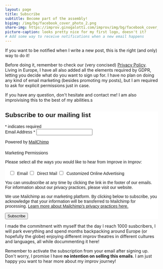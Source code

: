 ```yaml
---
layout: page
title: Subscribe
subtitle: Become part of the assembly!
bigimg: /img/bg/facebook_cover_photo_2.png
share-img: https://improv.ginogalotti.com/improv/img/bg/facebook_cover_photo_2.png
picture-caption: looks pretty nice for my first logo, doesn't it?
# Add some way to receive notifications when a new email happens 
---
```


If you want to be notified when I write a new post, this is the right (and only) way to do it!

Before doing it, remember to check our (very concised) [Privacy Policy](/privacy/). Living in Europe, I have all also added all the elements required by GDPR, letting you decide what do you want to sign up for. I have no plan on doing any kind of email marketing (besides promoting my posts), but I am required to ask for explicit permissions just in case.

If you have any question, don't  hesitate and contact me! I am also improivising this to the best of my abilities.s

<!-- Begin Mailchimp Signup Form -->
<link href="//cdn-images.mailchimp.com/embedcode/classic-10_7.css" rel="stylesheet" type="text/css">
<style type="text/css">
	#mc_embed_signup{background:#fff; clear:left; font:14px Helvetica,Arial,sans-serif; }
	/* Add your own Mailchimp form style overrides in your site stylesheet or in this style block.
	   We recommend moving this block and the preceding CSS link to the HEAD of your HTML file. */
</style>
<style type="text/css">
	#mc-embedded-subscribe-form input[type=checkbox]{display: inline; width: auto;margin-right: 10px;}
	#mergeRow-gdpr {margin-top: 20px;}
	#mergeRow-gdpr fieldset label {font-weight: normal;}
	#mc-embedded-subscribe-form .mc_fieldset{border:none;min-height: 0px;padding-bottom:0px;}
</style>
<div id="mc_embed_signup">
<form action="https://github.us20.list-manage.com/subscribe/post?u=5a1033260a21a5ed35182bfd1&amp;id=25a65f4aed" method="post" id="mc-embedded-subscribe-form" name="mc-embedded-subscribe-form" class="validate" target="_blank" novalidate>
    <div id="mc_embed_signup_scroll">
	<h2>Subscribe to our mailing list</h2>
<div class="indicates-required"><span class="asterisk">*</span> indicates required</div>
<div class="mc-field-group">
	<label for="mce-EMAIL">Email Address  <span class="asterisk">*</span>
</label>
	<input type="email" value="" name="EMAIL" class="required email" id="mce-EMAIL">
</div>
<p>Powered by <a href="http://eepurl.com/gh5YRb" title="MailChimp - email marketing made easy and fun">MailChimp</a></p>
<div id="mergeRow-gdpr" class="mergeRow gdpr-mergeRow content__gdprBlock mc-field-group">
    <div class="content__gdpr">
        <label>Marketing Permissions</label>
        <p>Please select all the ways you would like to hear from Improve in Improv:</p>
        <fieldset class="mc_fieldset gdprRequired mc-field-group" name="interestgroup_field">
		<label class="checkbox subfield" for="gdpr_6649"><input type="checkbox" id="gdpr_6649" name="gdpr[6649]" value="Y" class="av-checkbox "><span>Email</span> </label><label class="checkbox subfield" for="gdpr_6653"><input type="checkbox" id="gdpr_6653" name="gdpr[6653]" value="Y" class="av-checkbox "><span>Direct Mail</span> </label><label class="checkbox subfield" for="gdpr_6657"><input type="checkbox" id="gdpr_6657" name="gdpr[6657]" value="Y" class="av-checkbox "><span>Customized Online Advertising</span> </label>
        </fieldset>
        <p>You can unsubscribe at any time by clicking the link in the footer of our emails. For information about our privacy practices, please visit our website.</p>
    </div>
    <div class="content__gdprLegal">
        <p>We use Mailchimp as our marketing platform. By clicking below to subscribe, you acknowledge that your information will be transferred to Mailchimp for processing. <a href="https://mailchimp.com/legal/" target="_blank">Learn more about Mailchimp's privacy practices here.</a></p>
    </div>
</div>
	<div id="mce-responses" class="clear">
		<div class="response" id="mce-error-response" style="display:none"></div>
		<div class="response" id="mce-success-response" style="display:none"></div>
	</div>    <!-- real people should not fill this in and expect good things - do not remove this or risk form bot signups-->
    <div style="position: absolute; left: -5000px;" aria-hidden="true"><input type="text" name="b_5a1033260a21a5ed35182bfd1_25a65f4aed" tabindex="-1" value=""></div>
    <div class="clear"><input type="submit" value="Subscribe" name="subscribe" id="mc-embedded-subscribe" class="button"></div>
    </div>
</form>
</div>

<!--End mc_embed_signup-->

I made the commitment with myself that the day I reach 1000 susbcribers, I will park everything and spend months backpacking around Europe (or hopefully the globe) enjoying different improv theatres in different cultures and languages, all while docummenting it here! 

Remember to activate the subscription from your email after signing up. Don't worry, I promise I have **no intention on selling this emails**. I am just happy you want to hear more about my improv journey!